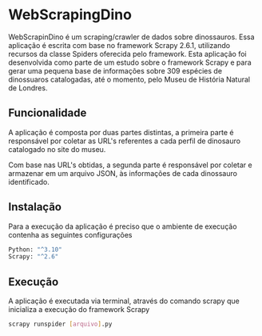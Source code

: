 # WebScrapingDino

WebScrapinDino é um scraping/crawler de dados sobre dinossauros. Essa aplicação é escrita com base no framework Scrapy 2.6.1, utilizando recursos da classe Spiders oferecida pelo framework.
Esta aplicação foi desenvolvida como parte de um estudo sobre o framework Scrapy e para gerar uma pequena base de informações sobre 309 espécies de dinossuaros catalogadas, até o momento, pelo Museu de História Natural de Londres.

## Funcionalidade
A aplicação é composta por duas partes distintas, a primeira parte é responsável por coletar as URL's referentes a cada perfil de dinosauro catalogado no site do museu.

Com base nas URL's obtidas, a segunda parte é responsável por coletar e armazenar em um arquivo JSON, às informações de cada dinossauro identificado.

## Instalação

Para a execução da aplicação é preciso que o ambiente de execução contenha as seguintes configurações

```sh
Python: "^3.10"
Scrapy: "^2.6"
```
## Execução

A aplicação é executada via terminal, através do comando scrapy que inicializa a execução do framework Scrapy

```sh
scrapy runspider [arquivo].py
```

